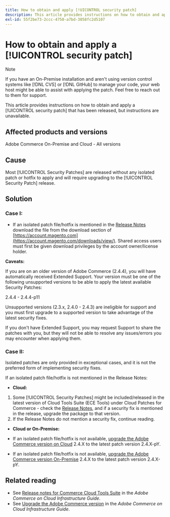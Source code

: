 ```yaml
---
title: How to obtain and apply [!UICONTROL security patch]
description: This article provides instructions on how to obtain and apply a [!UICONTROL security patch] that has been released, but instructions are unavailable.
exl-id: 55f2be73-2ccc-4750-a7bd-3058fc2d5107
---
```

# How to obtain and apply a [!UICONTROL security patch]

>[!NOTE]
>If you have an On-Premise installation and aren't using version control systems like [!DNL CVS] or [!DNL GitHub] to manage your code, your web host might be able to assist with applying the patch. Feel free to reach out to them for support.

This article provides instructions on how to obtain and apply a [!UICONTROL security patch] that has been released, but instructions are unavailable.

## Affected products and versions 

Adobe Commerce On-Premise and Cloud - All versions


## Cause

Most [!UICONTROL Security Patches] are released without any isolated patch or hotfix to apply and will require upgrading to the [!UICONTROL Security Patch] release. 

## Solution


### Case I:

* If an isolated patch file/hotfix is mentioned in the [Release Notes](https://experienceleague.adobe.com/en/docs/commerce-on-cloud/user-guide/release-notes/cloud-tools-suite) download the file from the download section of [https://account.magento.com](https://account.magento.com/downloads/view/). Shared access users must first be given download privileges by the account owner/license holder.

**Caveats:**

If you are on an older version of Adobe Commerce (2.4.4), you will have automatically received Extended Support. Your version must be one of the following unsupported versions to be able to apply the latest available Security Patches:

2.4.4 - 2.4.4-p11

Unsupported versions (2.3.x, 2.4.0 - 2.4.3) are ineligible for support and you must first upgrade to a supported version to take advantage of the latest security fixes.

If you don't have Extended Support, you may request Support to share the patches with you, but they will not be able to resolve any issues/errors you may encounter when applying them.

### Case II:

Isolated patches are only provided in exceptional cases, and it is not the preferred form of implementing security fixes.

If an isolated patch file/hotfix is not mentioned in the Release Notes:

* **Cloud:**

1. Some [!UICONTROL Security Patches] might be included/released in the latest version of Cloud Tools Suite (ECE Tools) under Cloud Patches for Commerce - check the [Release Notes](https://experienceleague.adobe.com/en/docs/commerce-cloud-service/user-guide/release-notes/cloud-tools-suite), and if a security fix is mentioned in the release, upgrade the package to that version.
1. If the Release Notes do not mention a security fix, continue reading.

* **Cloud or On-Premise:**

* If an isolated patch file/hotfix is not available, [upgrade the Adobe Commerce version on Cloud](https://experienceleague.adobe.com/en/docs/commerce-cloud-service/user-guide/develop/upgrade/commerce-version) 2.4.X to the latest patch version 2.4.X-pY. 
* If an isolated patch file/hotfix is not available, [upgrade the Adobe Commerce version On-Premise](https://experienceleague.adobe.com/en/docs/commerce-operations/upgrade-guide/implementation/perform-upgrade) 2.4.X to the latest patch version 2.4.X-pY.

## Related reading

* See [Release notes for Commerce Cloud Tools Suite](https://experienceleague.adobe.com/en/docs/commerce-cloud-service/user-guide/release-notes/cloud-tools-suite) in the *Adobe Commerce on Cloud Infrastructure Guide*.
* See [Upgrade the Adobe Commerce version](https://experienceleague.adobe.com/en/docs/commerce-cloud-service/user-guide/develop/upgrade/commerce-version) in the *Adobe Commerce on Cloud Infrastructure Guide*.
